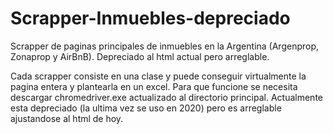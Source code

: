 # Scrapper-Inmuebles-depreciado
Scrapper de paginas principales de inmuebles en la Argentina (Argenprop, Zonaprop y AirBnB). Depreciado al html actual pero arreglable.

Cada scrapper consiste en una clase y puede conseguir virtualmente la pagina entera y plantearla en un excel. Para que funcione se necesita descargar chromedriver.exe actualizado al directorio principal. Actualmente esta depreciado (la ultima vez se uso en 2020) pero es arreglable ajustandose al html de hoy.
